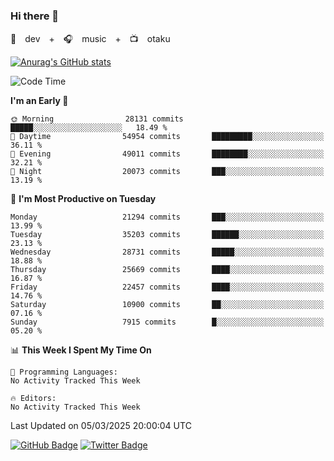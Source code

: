### Hi there 👋

🚀　dev　+　🎧　music　+　📺　otaku


[![Anurag's GitHub stats](https://github-readme-stats.vercel.app/api?username=koheitasaka&count_private=true&show_icons=true&theme=monokai)](https://github.com/koheitasaka/github-readme-stats)

<!--START_SECTION:waka-->
![Code Time](http://img.shields.io/badge/Code%20Time-1%2C161%20hrs%2023%20mins-blue)

**I'm an Early 🐤** 

```text
🌞 Morning                28131 commits       █████░░░░░░░░░░░░░░░░░░░░   18.49 % 
🌆 Daytime                54954 commits       █████████░░░░░░░░░░░░░░░░   36.11 % 
🌃 Evening                49011 commits       ████████░░░░░░░░░░░░░░░░░   32.21 % 
🌙 Night                  20073 commits       ███░░░░░░░░░░░░░░░░░░░░░░   13.19 % 
```
📅 **I'm Most Productive on Tuesday** 

```text
Monday                   21294 commits       ███░░░░░░░░░░░░░░░░░░░░░░   13.99 % 
Tuesday                  35203 commits       ██████░░░░░░░░░░░░░░░░░░░   23.13 % 
Wednesday                28731 commits       █████░░░░░░░░░░░░░░░░░░░░   18.88 % 
Thursday                 25669 commits       ████░░░░░░░░░░░░░░░░░░░░░   16.87 % 
Friday                   22457 commits       ████░░░░░░░░░░░░░░░░░░░░░   14.76 % 
Saturday                 10900 commits       ██░░░░░░░░░░░░░░░░░░░░░░░   07.16 % 
Sunday                   7915 commits        █░░░░░░░░░░░░░░░░░░░░░░░░   05.20 % 
```


📊 **This Week I Spent My Time On** 

```text
💬 Programming Languages: 
No Activity Tracked This Week

🔥 Editors: 
No Activity Tracked This Week
```


 Last Updated on 05/03/2025 20:00:04 UTC
<!--END_SECTION:waka-->

[![GitHub Badge](https://img.shields.io/badge/GitHub-100000?style=for-the-badge&logo=github&logoColor=white)](https://github.com/koheitasaka)
[![Twitter Badge](https://img.shields.io/badge/Twitter-1DA1F2?style=for-the-badge&logo=twitter&logoColor=white)](https://twitter.com/sleep_asleep_)
